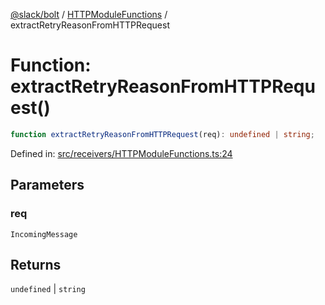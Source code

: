 [@slack/bolt](../../../../index.md) / [HTTPModuleFunctions](../index.md) / extractRetryReasonFromHTTPRequest

# Function: extractRetryReasonFromHTTPRequest()

```ts
function extractRetryReasonFromHTTPRequest(req): undefined | string;
```

Defined in: [src/receivers/HTTPModuleFunctions.ts:24](https://github.com/slackapi/bolt-js/blob/main/src/receivers/HTTPModuleFunctions.ts#L24)

## Parameters

### req

`IncomingMessage`

## Returns

`undefined` \| `string`
